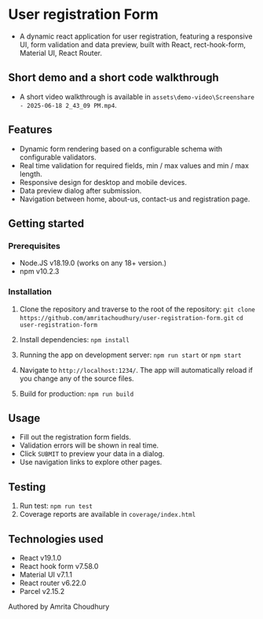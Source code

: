# User registration Form

- A dynamic react application for user registration, featuring a responsive UI, form validation and data preview, built with React, rect-hook-form, Material UI, React Router.

## Short demo and a short code walkthrough

- A short video walkthrough is available in `assets\demo-video\Screenshare - 2025-06-18 2_43_09 PM.mp4`.

## Features

- Dynamic form rendering based on a configurable schema with configurable validators.
- Real time validation for required fields, min / max values and min / max length.
- Responsive design for desktop and mobile devices.
- Data preview dialog after submission.
- Navigation between home, about-us, contact-us and registration page.

## Getting started

### Prerequisites

- Node.JS v18.19.0 (works on any 18+ version.)
- npm v10.2.3

### Installation

 1. Clone the repository and traverse to the root of the repository:
    `git clone https://github.com/amritachoudhury/user-registration-form.git`
    `cd user-registration-form`

 2. Install dependencies:
    `npm install`

 3. Running the app on development server:
    `npm run start` or `npm start`

 4. Navigate to `http://localhost:1234/`. The app will automatically reload if you change any of the source files.

 5. Build for production:
    `npm run build`

## Usage

- Fill out the registration form fields.
- Validation errors will be shown in real time.
- Click `SUBMIT` to preview your data in a dialog.
- Use navigation links to explore other pages.

## Testing

 1. Run test: `npm run test`
 2. Coverage reports are available in `coverage/index.html`

## Technologies used

- React v19.1.0
- React hook form v7.58.0
- Material UI v7.1.1
- React router v6.22.0
- Parcel v2.15.2

Authored by Amrita Choudhury
